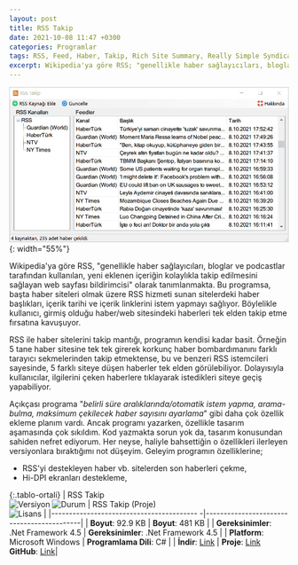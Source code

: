 ```yaml
---
layout: post
title: RSS Takip
date: 2021-10-08 11:47 +0300
categories: Programlar
tags: RSS, Feed, Haber, Takip, Rich Site Summary, Really Simple Syndication, Besleme, RSS İstemcisi
excerpt: Wikipedia'ya göre RSS; "genellikle haber sağlayıcıları, bloglar ve podcastlar tarafından kullanılan, yeni eklenen içeriğin kolaylıkla takip edilmesini sağlayan web sayfası bildirimcisi" olarak tanımlanmakta. Bu programsa, başta haber siteleri olmak üzere RSS hizmeti sunan sitelerdeki haber başlıkları, içerik tarihi ve içerik linklerini istem yapmayı sağlıyor. Böylelikle kullanıcı, girmiş olduğu haber/web sitesindeki haberleri tek elden takip etme fırsatına kavuşuyor...
---
```

![rss-takip](/images/programlar/rss-takip.png){: width="55%"}

Wikipedia'ya göre RSS, "genellikle haber sağlayıcıları, bloglar ve podcastlar tarafından kullanılan, yeni eklenen içeriğin kolaylıkla takip edilmesini sağlayan web sayfası bildirimcisi" olarak tanımlanmakta. Bu programsa, başta haber siteleri olmak üzere RSS hizmeti sunan sitelerdeki haber başlıkları, içerik tarihi ve içerik linklerini istem yapmayı sağlıyor. Böylelikle kullanıcı, girmiş olduğu haber/web sitesindeki haberleri tek elden takip etme fırsatına kavuşuyor. 

RSS ile haber sitelerini takip mantığı, programın kendisi kadar basit. Örneğin 5 tane haber sitesine tek tek girerek korkunç haber bombardımanını farklı tarayıcı sekmelerinden takip etmektense, bu ve benzeri RSS istemcileri sayesinde, 5 farklı siteye düşen haberler tek elden görülebiliyor. Dolayısıyla kullanıcılar, ilgilerini çeken haberlere tıklayarak istedikleri siteye geçiş yapabiliyor.

Açıkçası programa "*belirli süre aralıklarında/otomatik istem yapma, arama-bulma, maksimum çekilecek haber sayısını ayarlama*" gibi daha çok özellik ekleme planım vardı. Ancak programı yazarken, özellikle tasarım aşamasında çok sıkıldım. Kod yazmakta sorun yok da, tasarım konusundan sahiden nefret ediyorum. Her neyse, haliyle bahsettiğin o özellikleri ilerleyen versiyonlara bıraktığımı not düşeyim. Geleyim programın özelliklerine; 

- RSS'yi destekleyen haber vb. sitelerden son haberleri çekme,
- Hi-DPI ekranları destekleme,

{:.tablo-ortali}
| RSS Takip <br>![Versiyon](https://img.shields.io/badge/Versiyon-1.00-blueviolet.svg?style=flat) ![Durum](https://img.shields.io/badge/Durum-Çalışıyor-success.svg?style=flat) |  RSS Takip (Proje)<br>![Lisans](https://img.shields.io/badge/Lisans-MIT-blue.svg?style=flat) |
|----------------------------------------- -|-------------------------------------------|
| **Boyut**: 92.9 KB                       | **Boyut**: 481 KB                         |
| **Gereksinimler**: .Net Framework 4.5     | **Gereksinimler**: .Net Framework 4.5 |
| **Platform**: Microsoft Windows           | **Programlama Dili**: C# |
| **İndir**: [Link](https://www.dropbox.com/s/idliq55o7ob1z6l/rss-takip.zip?dl=1) | **Proje**: [Link](https://www.dropbox.com/s/mg98ht5idvx30gv/rss-takip-proje.zip?dl=1) <br> **GitHub**: [Link](https://github.com/Umut-D/rss-takip)|
